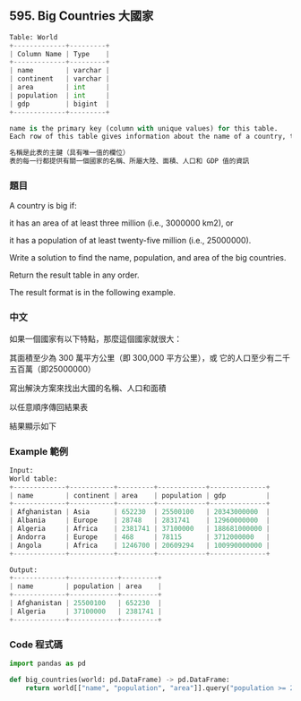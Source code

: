 ## 595. Big Countries 大國家

```py
Table: World
+-------------+---------+
| Column Name | Type    |
+-------------+---------+
| name        | varchar |
| continent   | varchar |
| area        | int     |
| population  | int     |
| gdp         | bigint  |
+-------------+---------+

name is the primary key (column with unique values) for this table.
Each row of this table gives information about the name of a country, the continent to which it belongs, its area, the population, and its GDP value.

名稱是此表的主鍵（具有唯一值的欄位）
表的每一行都提供有關一個國家的名稱、所屬大陸、面積、人口和 GDP 值的資訊
```

### 題目

A country is big if:

it has an area of at least three million (i.e., 3000000 km2), or

it has a population of at least twenty-five million (i.e., 25000000).

Write a solution to find the name, population, and area of the big countries.

Return the result table in any order.

The result format is in the following example.

### 中文

如果一個國家有以下特點，那麼這個國家就很大：

其面積至少為 300 萬平方公里（即 300,000 平方公里），或
它的人口至少有二千五百萬（即25000000）

寫出解決方案來找出大國的名稱、人口和面積

以任意順序傳回結果表

結果顯示如下

### Example 範例

```py
Input: 
World table:
+-------------+-----------+---------+------------+--------------+
| name        | continent | area    | population | gdp          |
+-------------+-----------+---------+------------+--------------+
| Afghanistan | Asia      | 652230  | 25500100   | 20343000000  |
| Albania     | Europe    | 28748   | 2831741    | 12960000000  |
| Algeria     | Africa    | 2381741 | 37100000   | 188681000000 |
| Andorra     | Europe    | 468     | 78115      | 3712000000   |
| Angola      | Africa    | 1246700 | 20609294   | 100990000000 |
+-------------+-----------+---------+------------+--------------+

Output: 
+-------------+------------+---------+
| name        | population | area    |
+-------------+------------+---------+
| Afghanistan | 25500100   | 652230  |
| Algeria     | 37100000   | 2381741 |
+-------------+------------+---------+
```

### Code 程式碼

```py
import pandas as pd

def big_countries(world: pd.DataFrame) -> pd.DataFrame:
    return world[["name", "population", "area"]].query("population >= 25000000 or area >= 3000000")
```